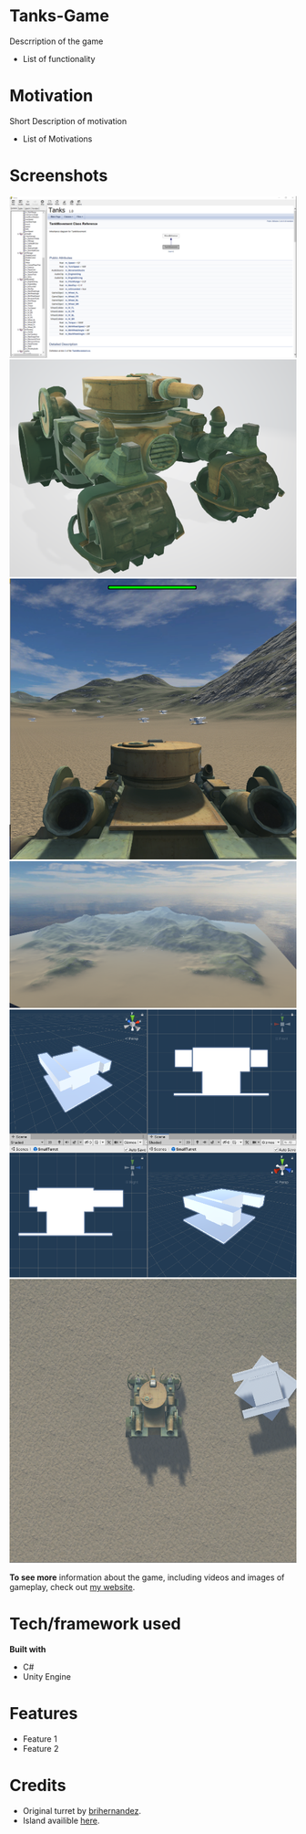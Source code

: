 # Tanks-Game

Descrription of the game 

* List of functionality

# Motivation
Short Description of motivation 

* List of Motivations

# Screenshots
![Documentation](/img/Documentation.png "HTML Documentation file sample")
![Tank Model](/img/TankModel.PNG "Model of the Tank")
![Follow Camera](/img/FollowCamera.PNG "Follow Camera")
![Terrain](/img/Terrain.PNG "Terrain")
![Turret Model](/img/TurretModel.PNG "Turret Model")
![Overhead Camera](/img/OverheadCamera.PNG "Overhead Camera")

**To see more** information about the game, including videos and images of gameplay, check out [my website](https://www.theshumaker.com/).

# Tech/framework used

**Built with**
* C#
* Unity Engine

# Features

* Feature 1
* Feature 2

# Credits
* Original turret by [brihernandez](https://github.com/brihernandez/GunTurrets).
* Island availible [here](https://assetstore.unity.com/packages/3d/environments/landscapes/free-island-collection-104753).

